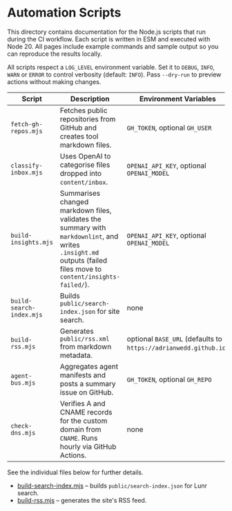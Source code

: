 # Automation Scripts


This directory contains documentation for the Node.js scripts that run during the CI workflow. Each script is written in ESM and executed with Node 20.
All pages include example commands and sample output so you can reproduce the results locally.

All scripts respect a `LOG_LEVEL` environment variable. Set it to `DEBUG`, `INFO`, `WARN` or `ERROR` to control verbosity (default: `INFO`).
Pass `--dry-run` to preview actions without making changes.

| Script               | Description                                                              | Environment Variables                     |
| -------------------- | ------------------------------------------------------------------------ | ----------------------------------------- |
| `fetch-gh-repos.mjs` | Fetches public repositories from GitHub and creates tool markdown files. | `GH_TOKEN`, optional `GH_USER`            |
| `classify-inbox.mjs` | Uses OpenAI to categorise files dropped into `content/inbox`.            | `OPENAI_API_KEY`, optional `OPENAI_MODEL` |
| `build-insights.mjs` | Summarises changed markdown files, validates the summary with `markdownlint`, and writes `.insight.md` outputs (failed files move to `content/insights-failed/`). | `OPENAI_API_KEY`, optional `OPENAI_MODEL` |
| `build-search-index.mjs` | Builds `public/search-index.json` for site search. | none |
| `build-rss.mjs` | Generates `public/rss.xml` from markdown metadata. | optional `BASE_URL` (defaults to `https://adrianwedd.github.io`) |
| `agent-bus.mjs`      | Aggregates agent manifests and posts a summary issue on GitHub.          | `GH_TOKEN`, optional `GH_REPO`            |
| `check-dns.mjs`      | Verifies A and CNAME records for the custom domain from `CNAME`. Runs hourly via GitHub Actions. | none |

See the individual files below for further details.

- [build-search-index.mjs](build-search-index.md) – builds `public/search-index.json` for Lunr search.
- [build-rss.mjs](build-rss.md) – generates the site's RSS feed.
